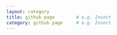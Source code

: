 ```yaml
---
layout: category
title: github page        # e.g. Insect
category: github page     # e.g. Insect
---
```

